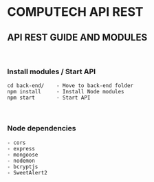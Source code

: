 # COMPUTECH API REST
## API REST GUIDE AND MODULES
<br />

### Install modules / Start API
```Node
cd back-end/    - Move to back-end folder
npm install     - Install Node modules
npm start       - Start API
```

<br />

### Node dependencies
```
- cors
- express
- mongoose
- nodemon
- bcryptjs
- SweetAlert2
```
